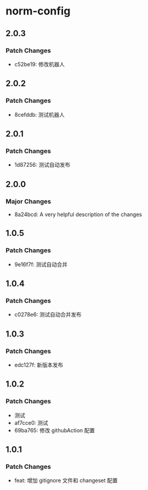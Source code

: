 # norm-config

## 2.0.3

### Patch Changes

- c52be19: 修改机器人

## 2.0.2

### Patch Changes

- 8cefddb: 测试机器人

## 2.0.1

### Patch Changes

- 1d87256: 测试自动发布

## 2.0.0

### Major Changes

- 8a24bcd: A very helpful description of the changes

## 1.0.5

### Patch Changes

- 9e16f7f: 测试自动合并

## 1.0.4

### Patch Changes

- c0278e6: 测试自动合并发布

## 1.0.3

### Patch Changes

- edc127f: 新版本发布

## 1.0.2

### Patch Changes

- 测试
- af7cce0: 测试
- 69ba765: 修改 githubAction 配置

## 1.0.1

### Patch Changes

- feat: 增加 gitignore 文件和 changeset 配置
